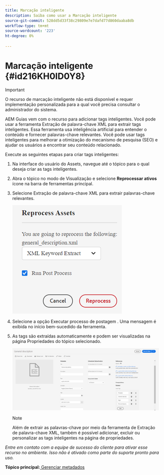 ```yaml
---
title: Marcação inteligente
description: Saiba como usar a Marcação inteligente
source-git-commit: 528dd5d33f38c29809e7e7dafd77d860daaba8db
workflow-type: tm+mt
source-wordcount: '223'
ht-degree: 0%

---
```



# Marcação inteligente {#id216KH0ID0Y8}

>[!IMPORTANT]
>
> O recurso de marcação inteligente não está disponível e requer implementação personalizada para a qual você precisa consultar o administrador do sistema.

AEM Guias vem com o recurso para adicionar tags inteligentes. Você pode usar a ferramenta Extração de palavra-chave XML para extrair tags inteligentes. Essa ferramenta usa inteligência artificial para entender o conteúdo e fornecer palavras-chave relevantes. Você pode usar tags inteligentes para melhorar a otimização do mecanismo de pesquisa \(SEO\) e ajudar os usuários a encontrar seu conteúdo relacionado.

Execute as seguintes etapas para criar tags inteligentes:

1. Na interface do usuário do Assets, navegue até o tópico para o qual deseja criar as tags inteligentes.
1. Abra o tópico no modo de Visualização e selecione **Reprocessar ativos** ícone na barra de ferramentas principal.
1. Selecione Extração de palavra-chave XML para extrair palavras-chave relevantes.

   ![](images/smart-tag-reprocess-asset.png)

1. Selecione a opção Executar processo de postagem . Uma mensagem é exibida no início bem-sucedido da ferramenta.
1. As tags são extraídas automaticamente e podem ser visualizadas na página Propriedades do tópico selecionado.

   ![](images/properties-smart-tags.png)

   >[!NOTE]
   >
   > Além de extrair as palavras-chave por meio da ferramenta de Extração de palavra-chave XML, também é possível adicionar, excluir ou personalizar as tags inteligentes na página de propriedades.


*Entre em contato com a equipe de sucesso do cliente para ativar esse recurso no ambiente. Isso não é ativado como parte do suporte pronto para uso.*

**Tópico principal:**[ Gerenciar metadados](manage-metadata.md)

